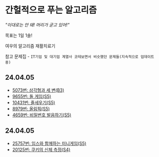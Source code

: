 # 간헐적으로 푸는 알고리즘

_"이대로는 안 돼! 머리가 굳고 있어!"_

목표는 1일 1솔!

여우의 알고리즘 재활치료기

참고 문제집 - `IT기업 및 대기업 계열사 코테보면서 비슷했던 문제들(지속적으로 업데이트 중)`

## 24.04.05
- [5073번: 삼각형과 세 변(B3)](https://www.acmicpc.net/problem/5073)
- [9655번: 돌 게임(S5)](https://www.acmicpc.net/problem/9655)
- [10431번: 줄세우기(S5)](https://www.acmicpc.net/problem/10431)
- [8979번: 올림픽(S5)](https://www.acmicpc.net/problem/8979)
- [4659번: 비밀번호 발음하기(S5)](https://www.acmicpc.net/problem/4659)

## 24.04.05
- [25757번: 임스와 함께하는 미니게임(S5)](https://www.acmicpc.net/problem/25757)
- [20125번: 쿠키의 신체 측정(S4)](https://www.acmicpc.net/problem/20125)
